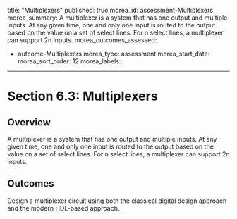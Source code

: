 title: "Multiplexers"
published: true
morea_id: assessment-Multiplexers
morea_summary: A multiplexer is a system that has one output
and multiple inputs. At any given time, one and
only one input is routed to the output based on
the value on a set of select lines. For n select
lines, a multiplexer can support 2n
inputs.
morea_outcomes_assessed:
 - outcome-Multiplexers
morea_type: assessment
morea_start_date: 
morea_sort_order: 12
morea_labels:
---

# Section 6.3: Multiplexers

## Overview

A multiplexer is a system that has one output
and multiple inputs. At any given time, one and
only one input is routed to the output based on
the value on a set of select lines. For n select
lines, a multiplexer can support 2n
inputs.

## Outcomes

Design a multiplexer circuit using both the classical digital design approach and the modern HDL-based approach.